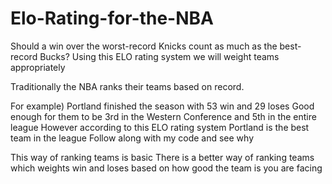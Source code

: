 # Elo-Rating-for-the-NBA

Should a win over the worst-record Knicks count as much as the best-record Bucks?
Using this ELO rating system we will weight teams appropriately

Traditionally the NBA ranks their teams based on record.

For example) Portland finished the season with 53 win and 29 loses
Good enough for them to be 3rd in the Western Conference and 5th in the entire league
However according to this ELO rating system Portland is the best team in the league
Follow along with my code and see why

This way of ranking teams is basic
There is a better way of ranking teams which weights win and loses based on how good the team is you are facing
